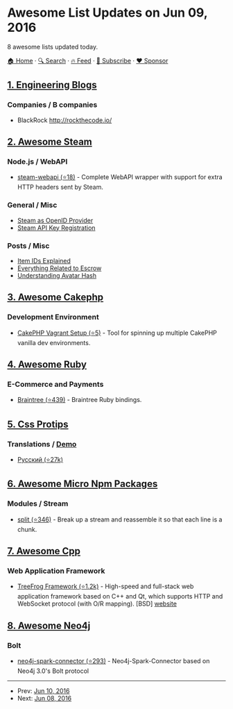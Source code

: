 # Awesome List Updates on Jun 09, 2016

8 awesome lists updated today.

[🏠 Home](/README.md) · [🔍 Search](https://www.trackawesomelist.com/search/) · [🔥 Feed](https://www.trackawesomelist.com/rss.xml) · [📮 Subscribe](https://trackawesomelist.us17.list-manage.com/subscribe?u=d2f0117aa829c83a63ec63c2f&id=36a103854c) · [❤️  Sponsor](https://github.com/sponsors/theowenyoung)



## [1. Engineering Blogs](/content/kilimchoi/engineering-blogs/README.md)

### Companies / B companies

*   BlackRock <http://rockthecode.io/>

## [2. Awesome Steam](/content/scholtzm/awesome-steam/README.md)

### Node.js / WebAPI

*   [steam-webapi (⭐18)](https://github.com/DoctorMcKay/node-steam-webapi) - Complete WebAPI wrapper with support for extra HTTP headers sent by Steam.

### General / Misc

*   [Steam as OpenID Provider](http://steamcommunity.com/dev)
*   [Steam API Key Registration](http://steamcommunity.com/dev/apikey)

### Posts / Misc

*   [Item IDs Explained](https://dev.doctormckay.com/topic/332-identifying-steam-items/)
*   [Everything Related to Escrow](https://www.reddit.com/r/SteamBot/comments/3udhkd/everything_related_to_escrow/)
*   [Understanding Avatar Hash](https://www.reddit.com/r/SteamBot/comments/3cv6k7/problem_downloading_an_avatar_using/)

## [3. Awesome Cakephp](/content/FriendsOfCake/awesome-cakephp/README.md)

### Development Environment

*   [CakePHP Vagrant Setup (⭐5)](https://github.com/cpierce/cakephp-vagrant-setup) - Tool for spinning up multiple CakePHP vanilla dev environments.

## [4. Awesome Ruby](/content/markets/awesome-ruby/README.md)

### E-Commerce and Payments

*   [Braintree (⭐439)](https://github.com/braintree/braintree_ruby) - Braintree Ruby bindings.

## [5. Css Protips](/content/AllThingsSmitty/css-protips/README.md)

### Translations / [Demo](https://codepen.io/AllThingsSmitty/pen/XKgOkR)

*   [Русский (⭐27k)](https://github.com/AllThingsSmitty/css-protips/tree/master/translations/ru-RU)

## [6. Awesome Micro Npm Packages](/content/parro-it/awesome-micro-npm-packages/README.md)

### Modules / Stream

*   [split (⭐346)](https://github.com/dominictarr/split) - Break up a stream and reassemble it so that each line is a chunk.

## [7. Awesome Cpp](/content/fffaraz/awesome-cpp/README.md)

### Web Application Framework

*   [TreeFrog Framework (⭐1.2k)](https://github.com/treefrogframework/treefrog-framework) - High-speed and full-stack web application framework based on C++ and Qt, which supports HTTP and WebSocket protocol (with O/R mapping). \[BSD] [website](http://www.treefrogframework.org/)

## [8. Awesome Neo4j](/content/neueda/awesome-neo4j/README.md)

### Bolt

*   [neo4j-spark-connector (⭐293)](https://github.com/neo4j-contrib/neo4j-spark-connector) - Neo4j-Spark-Connector based on Neo4j 3.0's Bolt protocol

---

- Prev: [Jun 10, 2016](/content/2016/06/10/README.md)
- Next: [Jun 08, 2016](/content/2016/06/08/README.md)